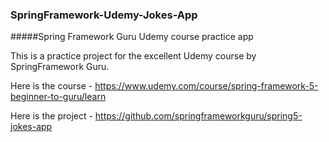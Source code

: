 ### SpringFramework-Udemy-Jokes-App
#####Spring Framework Guru Udemy course practice app

This is a practice project for the excellent Udemy course by SpringFramework Guru.

Here is the course - https://www.udemy.com/course/spring-framework-5-beginner-to-guru/learn

Here is the project - https://github.com/springframeworkguru/spring5-jokes-app 

